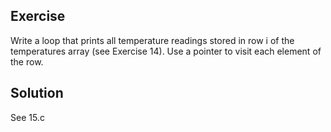 ## Exercise 
Write a loop that prints all temperature readings stored in row i of the temperatures array (see Exercise 14). Use a pointer to visit each element of the row.

## Solution
See 15.c

